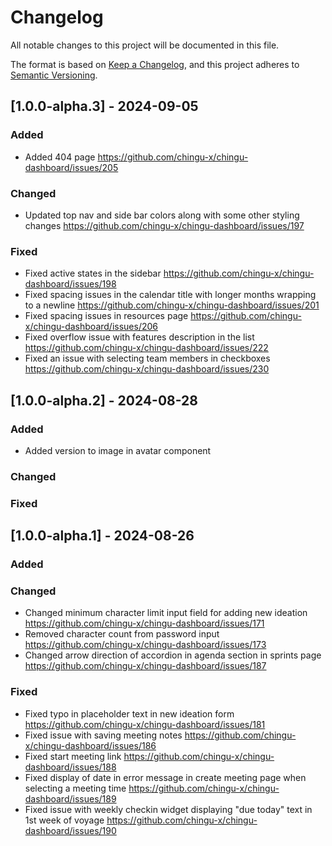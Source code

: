 # Changelog

All notable changes to this project will be documented in this file.

The format is based on [Keep a Changelog](https://keepachangelog.com/en/1.0.0/),
and this project adheres to [Semantic Versioning](https://semver.org/).

## [1.0.0-alpha.3] - 2024-09-05

### Added
- Added 404 page https://github.com/chingu-x/chingu-dashboard/issues/205

### Changed
- Updated top nav and side bar colors along with some other styling changes https://github.com/chingu-x/chingu-dashboard/issues/197

### Fixed
- Fixed active states in the sidebar https://github.com/chingu-x/chingu-dashboard/issues/198
- Fixed spacing issues in the calendar title with longer months wrapping to a newline https://github.com/chingu-x/chingu-dashboard/issues/201
- Fixed spacing issues in resources page https://github.com/chingu-x/chingu-dashboard/issues/206
- Fixed overflow issue with features description in the list https://github.com/chingu-x/chingu-dashboard/issues/222
- Fixed an issue with selecting team members in checkboxes https://github.com/chingu-x/chingu-dashboard/issues/230

## [1.0.0-alpha.2] - 2024-08-28

### Added
- Added version to image in avatar component

### Changed

### Fixed

## [1.0.0-alpha.1] - 2024-08-26

### Added

### Changed
- Changed minimum character limit input field for adding new ideation https://github.com/chingu-x/chingu-dashboard/issues/171
- Removed character count from password input https://github.com/chingu-x/chingu-dashboard/issues/173
- Changed arrow direction of accordion in agenda section in sprints page https://github.com/chingu-x/chingu-dashboard/issues/187

### Fixed
- Fixed typo in placeholder text in new ideation form https://github.com/chingu-x/chingu-dashboard/issues/181
- Fixed issue with saving meeting notes https://github.com/chingu-x/chingu-dashboard/issues/186
- Fixed start meeting link https://github.com/chingu-x/chingu-dashboard/issues/188
- Fixed display of date in error message in create meeting page when selecting a meeting time https://github.com/chingu-x/chingu-dashboard/issues/189
- Fixed issue with weekly checkin widget displaying "due today" text in 1st week of voyage https://github.com/chingu-x/chingu-dashboard/issues/190
